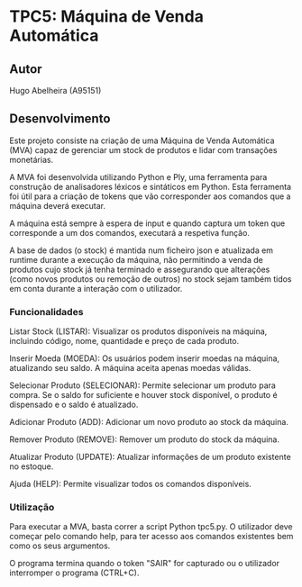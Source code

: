 # TPC5: Máquina de Venda Automática

## Autor
Hugo Abelheira (A95151)

## Desenvolvimento
Este projeto consiste na criação de uma Máquina de Venda Automática (MVA) capaz de gerenciar um stock de produtos e lidar com transações monetárias.

A MVA foi desenvolvida utilizando Python e Ply, uma ferramenta para construção de analisadores léxicos e sintáticos em Python. Esta ferramenta foi útil para a criação de tokens que vão corresponder aos comandos que a máquina deverá executar.

A máquina está sempre à espera de input e quando captura um token que corresponde a um dos comandos, executará a respetiva função. 

A base de dados (o stock) é mantida num ficheiro json e atualizada em runtime durante a execução da máquina, não permitindo a venda de produtos cujo stock já tenha terminado e assegurando que alterações (como novos produtos ou remoção de outros) no stock sejam também tidos em conta durante a interação com o utilizador.

### Funcionalidades
Listar Stock (LISTAR): Visualizar os produtos disponíveis na máquina, incluindo código, nome, quantidade e preço de cada produto.

Inserir Moeda (MOEDA): Os usuários podem inserir moedas na máquina, atualizando seu saldo. A máquina aceita apenas moedas válidas.

Selecionar Produto (SELECIONAR): Permite selecionar um produto para compra. Se o saldo for suficiente e houver stock disponível, o produto é dispensado e o saldo é atualizado.

Adicionar Produto (ADD): Adicionar um novo produto ao stock da máquina.

Remover Produto (REMOVE): Remover um produto do stock da máquina.

Atualizar Produto (UPDATE): Atualizar informações de um produto existente no estoque.

Ajuda (HELP): Permite visualizar todos os comandos disponíveis.

### Utilização
Para executar a MVA, basta correr a script Python tpc5.py. O utilizador deve começar pelo comando help, para ter acesso aos comandos existentes bem como os seus argumentos.

O programa termina quando o token "SAIR" for capturado ou o utilizador interromper o programa (CTRL+C).
